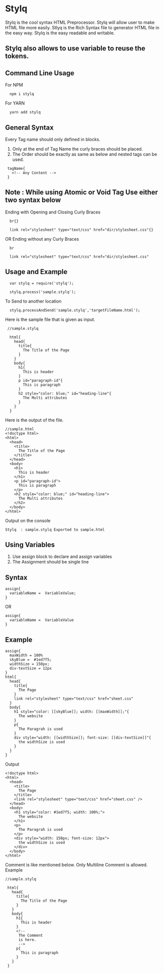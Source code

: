 # Stylq
Stylq is the cool syntax HTML Preprocessor.
Stylq will allow user to make HTML file more easily.
Stlyq is the Rich Syntax file to generator HTML file in the easy way.  Stylq is the easy readable and writable.

## Stylq also allows to use variable to reuse the tokens.

## Command Line Usage
For NPM
```
  npm i stylq
```
For YARN
```
  yarn add stylq
```
## General Syntax

  Every Tag name should only defined in blocks.
  1. Only at the end of Tag Name the curly braces should be placed.
  2. The Order should be exactly as same as below and nested tags can be used.
```
 tagName{
   <!-- Any Content -->
 }
```
## Note  : While using Atomic or Void Tag Use either two syntax below
  Ending with Opening and Closing Curly Braces
```
  br{}

  link rel="stylesheet" type="text/css" href="dir/stylesheet.css"{}
```
  OR
  Ending without any Curly Braces
```
  br

  link rel="stylesheet" type="text/css" href="dir/stylesheet.css"
```
## Usage and Example

```
  var stylq = require('stylq');

  stylq.process('sample.stylq');

```
To Send to another location
```
  stylq.processAndSend('sample.stylq','targetFileName.html');
```
  Here is the sample file that is given as input.
```
 //sample.stylq

  html{
    head{
      title{
        The Title of the Page
      }
    }
    body{
      h1{
        This is header
      }
      p id="paragraph-id"{
        This is paragraph
      }
      h2 style="color: blue;" id="heading-line"{
        The Multi attributes
      }
    }
  }
  ```

  Here is the output of the file.

  ```
  //sample.html
  <!doctype html>
  <html>
    <head>
      <title>
        The Title of the Page
      </title>
    </head>
    <body>
      <h1>
        This is header
      </h1>
      <p id="paragraph-id">
        This is paragraph
      </p>
      <h2 style="color: blue;" id="heading-line">
        The Multi attributes
      </h2>
    </body>
  </html>
  ```

  Output on the console

  ```
  Stylq  : sample.stylq Exported to sample.html
  ```

## Using Variables
  1. Use assign block to declare and assign variables
  2. The Assignment should be single line

## Syntax
  ```
  assign{
    variableName =  VariableValue;
  }
  ```
  OR
  ```
  assign{
    variableName =  VariableValue
  }
  ```
## Example
  ```
  assign{
    maxWidth = 100%
    skyBlue =  #1ed7f5;
    widthSize = 150px;
    div-textSize = 12px
  }
  html{
    head{
      title{
        The Page
      }
      link rel="stylesheet" type="text/css" href="sheet.css"
    }
    body{
      h1 style="color: [[skyBlue]]; width: [[maxWidth]];"{
        The website
      }
      p{
        The Paragrah is used
      }
      div style="width: [[widthSize]]; font-size: [[div-textSize]]"{
        the widthSize is used
      }
    }
  }

  ```

  Output

  ```
  <!doctype html>
  <html>
    <head>
      <title>
        The Page
      </title>
      <link rel="stylesheet" type="text/css" href="sheet.css" />
    </head>
    <body>
      <h1 style="color: #1ed7f5; width: 100%;">
        The website
      </h1>
      <p>
        The Paragrah is used
      </p>
      <div style="width: 150px; font-size: 12px">
        the widthSize is used
      </div>
    </body>
  </html>
  ```

  Comment is like mentioned below.
  Only Multiline Comment is allowed.
  Example
  ```
  //sample.stylq

   html{
     head{
       title{
         The Title of the Page
       }
     }
     body{
       h1{
         This is header
       }
       <!--
        The Comment
        is here.
        -->
       p{
         This is paragraph
       }
     }
   }
  ```
